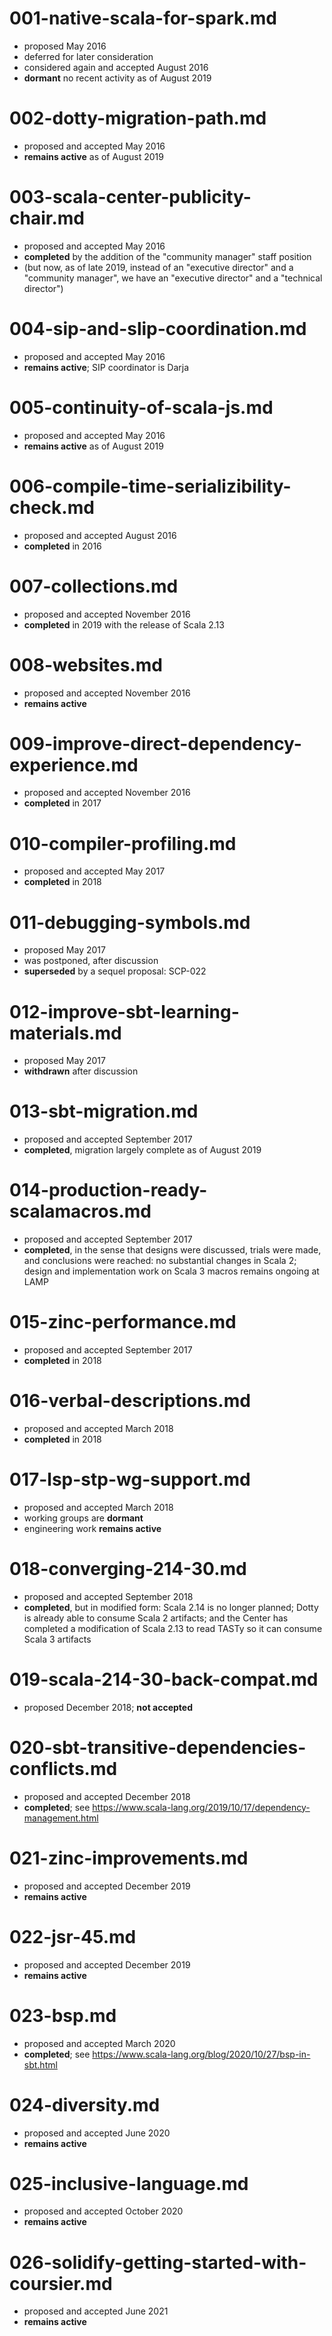 # 001-native-scala-for-spark.md

* proposed May 2016
* deferred for later consideration
* considered again and accepted August 2016
* **dormant** no recent activity as of August 2019

# 002-dotty-migration-path.md

* proposed and accepted May 2016
* **remains active** as of August 2019

# 003-scala-center-publicity-chair.md

* proposed and accepted May 2016
* **completed** by the addition of the "community manager" staff position
* (but now, as of late 2019, instead of an "executive director" and a
  "community manager", we have an "executive director" and a
  "technical director")

# 004-sip-and-slip-coordination.md

* proposed and accepted May 2016
* **remains active**; SIP coordinator is Darja

# 005-continuity-of-scala-js.md

* proposed and accepted May 2016
* **remains active** as of August 2019

# 006-compile-time-serializibility-check.md

* proposed and accepted August 2016
* **completed** in 2016

# 007-collections.md

* proposed and accepted November 2016
* **completed** in 2019 with the release of Scala 2.13

# 008-websites.md

* proposed and accepted November 2016
* **remains active**

# 009-improve-direct-dependency-experience.md

* proposed and accepted November 2016
* **completed** in 2017

# 010-compiler-profiling.md

* proposed and accepted May 2017
* **completed** in 2018

# 011-debugging-symbols.md

* proposed May 2017
* was postponed, after discussion
* **superseded** by a sequel proposal: SCP-022

# 012-improve-sbt-learning-materials.md

* proposed May 2017
* **withdrawn** after discussion

# 013-sbt-migration.md

* proposed and accepted September 2017
* **completed**, migration largely complete as of August 2019

# 014-production-ready-scalamacros.md

* proposed and accepted September 2017
* **completed**, in the sense that designs were discussed, trials
  were made, and conclusions were reached: no substantial changes
  in Scala 2; design and implementation work on Scala 3 macros remains
  ongoing at LAMP

# 015-zinc-performance.md

* proposed and accepted September 2017
* **completed** in 2018

# 016-verbal-descriptions.md

* proposed and accepted March 2018
* **completed** in 2018

# 017-lsp-stp-wg-support.md

* proposed and accepted March 2018
* working groups are **dormant**
* engineering work **remains active**

# 018-converging-214-30.md

* proposed and accepted September 2018
* **completed**, but in modified form: Scala 2.14
  is no longer planned; Dotty is already able to consume
  Scala 2 artifacts; and the Center has completed a modification of Scala 2.13 to read TASTy so it can
  consume Scala 3 artifacts

# 019-scala-214-30-back-compat.md

* proposed December 2018; **not accepted**

# 020-sbt-transitive-dependencies-conflicts.md

* proposed and accepted December 2018
* **completed**; see https://www.scala-lang.org/2019/10/17/dependency-management.html

# 021-zinc-improvements.md

* proposed and accepted December 2019
* **remains active**

# 022-jsr-45.md

* proposed and accepted December 2019
* **remains active**

# 023-bsp.md

* proposed and accepted March 2020
* **completed**; see https://www.scala-lang.org/blog/2020/10/27/bsp-in-sbt.html

# 024-diversity.md

* proposed and accepted June 2020
* **remains active**

# 025-inclusive-language.md

* proposed and accepted October 2020
* **remains active**

# 026-solidify-getting-started-with-coursier.md

* proposed and accepted June 2021
* **remains active**
